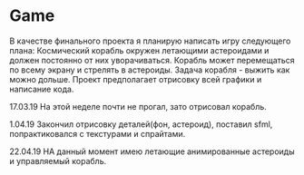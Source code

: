 # Gamе
В качестве финального проекта я планирую написать игру следующего плана:
Космический корабль окружен летающими астероидами и должен постоянно от них уворачиваться.
Корабль может перемещаться по всему экрану и стрелять в астероиды.
Задача корабля - выжить как можно дольше.
Проект предполагает отрисовку всей графики и написание кода.

17.03.19
На этой неделе почти не прогал, зато отрисовал корабль.

1.04.19
Закончил отрисовку деталей(фон, астероид), поставил sfml, попрактиковался с текстурами и спрайтами.

22.04.19
НА данный момент имею летающие анимированные астероиды и управляемый корабль.
